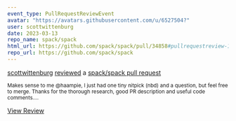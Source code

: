 ```yaml
---
event_type: PullRequestReviewEvent
avatar: "https://avatars.githubusercontent.com/u/6527504?"
user: scottwittenburg
date: 2023-03-13
repo_name: spack/spack
html_url: https://github.com/spack/spack/pull/34858#pullrequestreview-1240952418
repo_url: https://github.com/spack/spack
---
```


<a href='https://github.com/scottwittenburg' target='_blank'>scottwittenburg</a> <a href='https://github.com/spack/spack/pull/34858#pullrequestreview-1240952418' target='_blank'>reviewed</a> a <a href='https://github.com/spack/spack/pull/34858' target='_blank'>spack/spack pull request</a>

<small>Makes sense to me @haampie, I just had one tiny nitpick (nbd) and a question, but feel free to merge.  Thanks for the thorough research, good PR description and useful code comments....</small>

<a href='https://github.com/spack/spack/pull/34858#pullrequestreview-1240952418' target='_blank'>View Review</a>